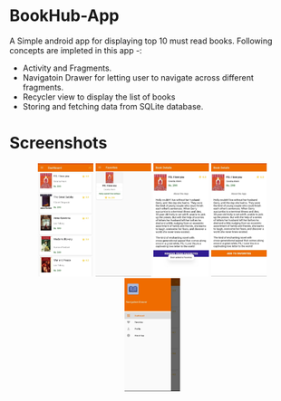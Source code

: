 # BookHub-App
A Simple android app for displaying top 10 must read books. 
Following concepts are impleted in this app -:
* Activity and Fragments.
* Navigatoin Drawer for letting user to navigate across different fragments.
* Recycler view to display the list of books
* Storing and fetching data from SQLite database.

# Screenshots
<div>
</div>
<div align="center">
  <img src="https://github.com/pragyesh29/BookHub-App/blob/master/app/src/main/ScreenShots/Dashboard.jpeg" alt="Dashboard" width="98" height="200">
  <img src="https://github.com/pragyesh29/BookHub-App/blob/master/app/src/main/ScreenShots/Favorites.jpeg" width="98" alt="Favorites" height="200">
  <img src="https://github.com/pragyesh29/BookHub-App/blob/master/app/src/main/ScreenShots/Adding to Fav.jpeg" width="98" alt="Adding to Fav" height="200">
  <img src="https://github.com/pragyesh29/BookHub-App/blob/master/app/src/main/ScreenShots/Book Details.jpeg" alt="Book Details" width="98" height="200">
  <img src="https://github.com/pragyesh29/BookHub-App/blob/master/app/src/main/ScreenShots/Navigation.jpeg" alt="Navigation" width="98" height="200">
</div>